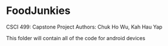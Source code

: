 # FoodJunkies
CSCI 499: Capstone Project
Authors: Chuk Ho Wu, Kah Hau Yap

This folder will contain all of the code for android devices

